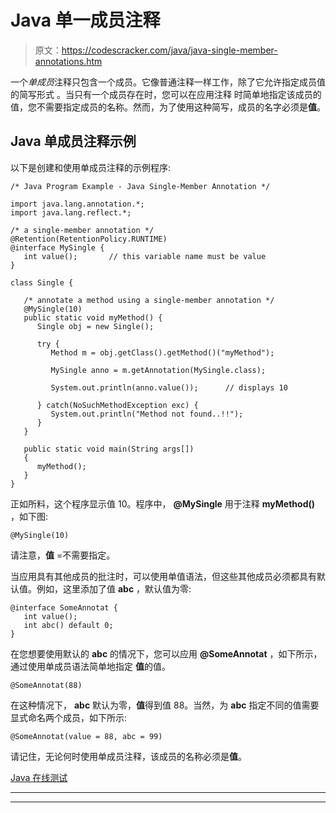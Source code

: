 # Java 单一成员注释

> 原文：<https://codescracker.com/java/java-single-member-annotations.htm>

一个*单成员*注释只包含一个成员。它像普通注释一样工作，除了它允许指定成员值的简写形式 。当只有一个成员存在时，您可以在应用注释 时简单地指定该成员的值，您不需要指定成员的名称。然而，为了使用这种简写，成员的名字必须是**值**。

## Java 单成员注释示例

以下是创建和使用单成员注释的示例程序:

```
/* Java Program Example - Java Single-Member Annotation */

import java.lang.annotation.*;
import java.lang.reflect.*;

/* a single-member annotation */
@Retention(RetentionPolicy.RUNTIME)
@interface MySingle {
   int value();       // this variable name must be value
}

class Single {

   /* annotate a method using a single-member annotation */
   @MySingle(10)
   public static void myMethod() {
      Single obj = new Single();

      try {
         Method m = obj.getClass().getMethod()("myMethod");

         MySingle anno = m.getAnnotation(MySingle.class);

         System.out.println(anno.value());      // displays 10

      } catch(NoSuchMethodException exc) {
         System.out.println("Method not found..!!");
      }
   }

   public static void main(String args[])
   {
      myMethod();
   }
}
```

正如所料，这个程序显示值 10。程序中， **@MySingle** 用于注释 **myMethod()** ，如下图:

```
@MySingle(10)
```

请注意，**值** =不需要指定。

当应用具有其他成员的批注时，可以使用单值语法，但这些其他成员必须都具有默认值。例如，这里添加了值 **abc** ，默认值为零:

```
@interface SomeAnnotat {
   int value();
   int abc() default 0;
}
```

在您想要使用默认的 **abc** 的情况下，您可以应用 **@SomeAnnotat** ，如下所示，通过使用单成员语法简单地指定 **值**的值。

```
@SomeAnnotat(88)
```

在这种情况下， **abc** 默认为零，**值**得到值 88。当然，为 **abc** 指定不同的值需要 显式命名两个成员，如下所示:

```
@SomeAnnotat(value = 88, abc = 99)
```

请记住，无论何时使用单成员注释，该成员的名称必须是**值**。

[Java 在线测试](/exam/showtest.php?subid=1)

* * *

* * *
